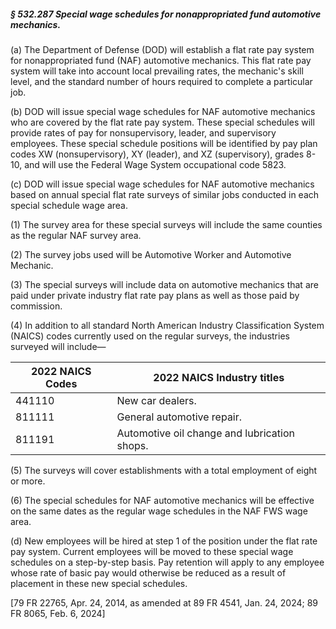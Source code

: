 ##### § 532.287 Special wage schedules for nonappropriated fund automotive mechanics. #####

(a) The Department of Defense (DOD) will establish a flat rate pay system for nonappropriated fund (NAF) automotive mechanics. This flat rate pay system will take into account local prevailing rates, the mechanic's skill level, and the standard number of hours required to complete a particular job.

(b) DOD will issue special wage schedules for NAF automotive mechanics who are covered by the flat rate pay system. These special schedules will provide rates of pay for nonsupervisory, leader, and supervisory employees. These special schedule positions will be identified by pay plan codes XW (nonsupervisory), XY (leader), and XZ (supervisory), grades 8-10, and will use the Federal Wage System occupational code 5823.

(c) DOD will issue special wage schedules for NAF automotive mechanics based on annual special flat rate surveys of similar jobs conducted in each special schedule wage area.

(1) The survey area for these special surveys will include the same counties as the regular NAF survey area.

(2) The survey jobs used will be Automotive Worker and Automotive Mechanic.

(3) The special surveys will include data on automotive mechanics that are paid under private industry flat rate pay plans as well as those paid by commission.

(4) In addition to all standard North American Industry Classification System (NAICS) codes currently used on the regular surveys, the industries surveyed will include—

|2022 NAICS Codes|         2022 NAICS Industry titles         |
|----------------|--------------------------------------------|
|     441110     |              New car dealers.              |
|     811111     |         General automotive repair.         |
|     811191     |Automotive oil change and lubrication shops.|

(5) The surveys will cover establishments with a total employment of eight or more.

(6) The special schedules for NAF automotive mechanics will be effective on the same dates as the regular wage schedules in the NAF FWS wage area.

(d) New employees will be hired at step 1 of the position under the flat rate pay system. Current employees will be moved to these special wage schedules on a step-by-step basis. Pay retention will apply to any employee whose rate of basic pay would otherwise be reduced as a result of placement in these new special schedules.

[79 FR 22765, Apr. 24, 2014, as amended at 89 FR 4541, Jan. 24, 2024; 89 FR 8065, Feb. 6, 2024]